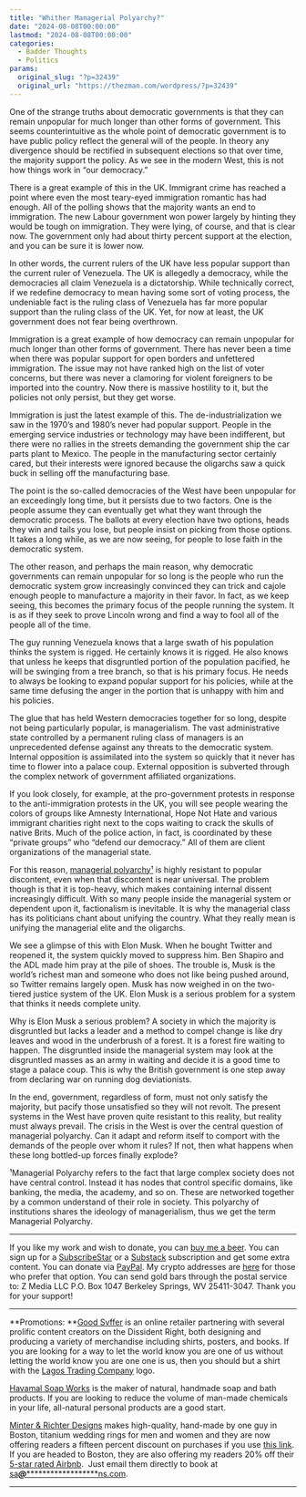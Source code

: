 ```yaml
---
title: "Whither Managerial Polyarchy?"
date: "2024-08-08T00:00:00"
lastmod: "2024-08-08T00:00:00"
categories:
  - Badder Thoughts
  - Politics
params:
  original_slug: "?p=32439"
  original_url: "https://thezman.com/wordpress/?p=32439"
---
```


One of the strange truths about democratic governments is that they can
remain unpopular for much longer than other forms of government. This
seems counterintuitive as the whole point of democratic government is to
have public policy reflect the general will of the people. In theory any
divergence should be rectified in subsequent elections so that over
time, the majority support the policy. As we see in the modern West,
this is not how things work in “our democracy.”

There is a great example of this in the UK. Immigrant crime has reached
a point where even the most teary-eyed immigration romantic has had
enough. All of the polling shows that the majority wants an end to
immigration. The new Labour government won power largely by hinting they
would be tough on immigration. They were lying, of course, and that is
clear now. The government only had about thirty percent support at the
election, and you can be sure it is lower now.

In other words, the current rulers of the UK have less popular support
than the current ruler of Venezuela. The UK is allegedly a democracy,
while the democracies all claim Venezuela is a dictatorship. While
technically correct, if we redefine democracy to mean having some sort
of voting process, the undeniable fact is the ruling class of Venezuela
has far more popular support than the ruling class of the UK. Yet, for
now at least, the UK government does not fear being overthrown.

Immigration is a great example of how democracy can remain unpopular for
much longer than other forms of government. There has never been a time
when there was popular support for open borders and unfettered
immigration. The issue may not have ranked high on the list of voter
concerns, but there was never a clamoring for violent foreigners to be
imported into the country. Now there is massive hostility to it, but the
policies not only persist, but they get worse.

Immigration is just the latest example of this. The de-industrialization
we saw in the 1970’s and 1980’s never had popular support. People in the
emerging service industries or technology may have been indifferent, but
there were no rallies in the streets demanding the government ship the
car parts plant to Mexico. The people in the manufacturing sector
certainly cared, but their interests were ignored because the oligarchs
saw a quick buck in selling off the manufacturing base.

The point is the so-called democracies of the West have been unpopular
for an exceedingly long time, but it persists due to two factors. One is
the people assume they can eventually get what they want through the
democratic process. The ballots at every election have two options,
heads they win and tails you lose, but people insist on picking from
those options. It takes a long while, as we are now seeing, for people
to lose faith in the democratic system.

The other reason, and perhaps the main reason, why democratic
governments can remain unpopular for so long is the people who run the
democratic system grow increasingly convinced they can trick and cajole
enough people to manufacture a majority in their favor. In fact, as we
keep seeing, this becomes the primary focus of the people running the
system. It is as if they seek to prove Lincoln wrong and find a way to
fool all of the people all of the time.

The guy running Venezuela knows that a large swath of his population
thinks the system is rigged. He certainly knows it is rigged. He also
knows that unless he keeps that disgruntled portion of the population
pacified, he will be swinging from a tree branch, so that is his primary
focus. He needs to always be looking to expand popular support for his
policies, while at the same time defusing the anger in the portion that
is unhappy with him and his policies.

The glue that has held Western democracies together for so long, despite
not being particularly popular, is managerialism. The vast
administrative state controlled by a permanent ruling class of managers
is an unprecedented defense against any threats to the democratic
system. Internal opposition is assimilated into the system so quickly
that it never has time to flower into a palace coup. External opposition
is subverted through the complex network of government affiliated
organizations.

If you look closely, for example, at the pro-government protests in
response to the anti-immigration protests in the UK, you will see people
wearing the colors of groups like Amnesty International, Hope Not Hate
and various immigrant charities right next to the cops waiting to crack
the skulls of native Brits. Much of the police action, in fact, is
coordinated by these “private groups” who “defend our democracy.” All of
them are client organizations of the managerial state.

For this reason,
<a href="https://thezman.com/wordpress/?p=29475" rel="noopener"
target="_blank">managerial polyarchy¹</a> is highly resistant to popular
discontent, even when that discontent is near universal. The problem
though is that it is top-heavy, which makes containing internal dissent
increasingly difficult. With so many people inside the managerial system
or dependent upon it, factionalism is inevitable. It is why the
managerial class has its politicians chant about unifying the country.
What they really mean is unifying the managerial elite and the
oligarchs.

We see a glimpse of this with Elon Musk. When he bought Twitter and
reopened it, the system quickly moved to suppress him. Ben Shapiro and
the ADL made him pray at the pile of shoes. The trouble is, Musk is the
world’s richest man and someone who does not like being pushed around,
so Twitter remains largely open. Musk has now weighed in on the
two-tiered justice system of the UK. Elon Musk is a serious problem for
a system that thinks it needs complete unity.

Why is Elon Musk a serious problem? A society in which the majority is
disgruntled but lacks a leader and a method to compel change is like dry
leaves and wood in the underbrush of a forest. It is a forest fire
waiting to happen. The disgruntled inside the managerial system may look
at the disgruntled masses as an army in waiting and decide it is a good
time to stage a palace coup. This is why the British government is one
step away from declaring war on running dog deviationists.

In the end, government, regardless of form, must not only satisfy the
majority, but pacify those unsatisfied so they will not revolt. The
present systems in the West have proven quite resistant to this reality,
but reality must always prevail. The crisis in the West is over the
central question of managerial polyarchy. Can it adapt and reform itself
to comport with the demands of the people over whom it rules? If not,
then what happens when these long bottled-up forces finally explode?

¹Managerial Polyarchy refers to the fact that large complex society does
not have central control. Instead it has nodes that control specific
domains, like banking, the media, the academy, and so on. These are
networked together by a common understand of their role in society. This
polyarchy of institutions shares the ideology of managerialism, thus we
get the term Managerial Polyarchy.

------------------------------------------------------------------------

If you like my work and wish to donate, you can
<a href="https://www.buymeacoffee.com/mujolulu" rel="noopener"
target="_blank">buy me a beer</a>. You can sign up for a
<a href="https://www.subscribestar.com/the-z-blog" rel="noopener"
target="_blank">SubscribeStar</a> or a
<a href="https://thedissident.substack.com/" rel="noopener"
target="_blank">Substack</a> subscription and get some extra content.
You can donate via <a
href="https://www.paypal.com/donate/?cmd=_s-xclick&amp;hosted_button_id=UDAS2Q8JYA6CN&amp;source=url"
rel="noopener" target="_blank">PayPal</a>. My crypto addresses are
<a href="https://thezman.com/wordpress/?page_id=22713" rel="noopener"
target="_blank">here</a> for those who prefer that option. You can send
gold bars through the postal service to: Z Media LLC P.O. Box 1047
Berkeley Springs, WV 25411-3047. Thank you for your support!

------------------------------------------------------------------------

**Promotions: **<a href="https://goodsvffer.com/" rel="noopener" target="_blank">Good
Svffer</a> is an online retailer partnering with several prolific
content creators on the Dissident Right, both designing and producing a
variety of merchandise including shirts, posters, and books. If you are
looking for a way to let the world know you are one of us without
letting the world know you are one one is us, then you should but a
shirt with the
<a href="https://goodsvffer.com/products/lagos-trading-company"
rel="noopener" target="_blank">Lagos Trading Company</a> logo.

<a href="https://havamalsoapworks.com/" rel="noopener"
target="_blank">Havamal Soap Works</a> is the maker of natural, handmade
soap and bath products. If you are looking to reduce the volume of
man-made chemicals in your life, all-natural personal products are a
good start.

<a href="https://www.minterandrichterdesigns.com/"
rel="noreferrer nofollow noopener" target="_blank">Minter &amp; Richter
Designs</a> makes high-quality, hand-made by one guy in Boston, titanium
wedding rings for men and women and they are now offering readers a
fifteen percent discount on purchases if you use
<a href="https://www.minterandrichterdesigns.com/discount/ZMAN"
rel="noreferrer nofollow noopener" target="_blank">this link</a>.
<span class="highlight"><span class="colour"><span class="font"><span class="size">If
you are headed to Boston, they are also offering my readers 20% off
their <a
href="https://www.airbnb.com/users/7988017/listings?user_id=7988017&amp;s=3"
rel="noopener noreferrer" target="_blank">5-star rated Airbnb</a>.  Just
email them directly to book at
<a href="mailto:sa***@*********************ns.com"
data-original-string="2aYmFE38vTV6iG3NdPZpkA==cb7jYBEBqhrL1HrlH4iPEhyYE1fONQH59YAP06uQV5T9Qg8ZcqhrVs9R1561HWq2WZ9"><span
class="apbct-email-encoder"
data-original-string="Ut+QO1jP0PN0ySn1WZAW8g==cb7iSB7e6o+M/Z2XlMZtd8gS7tN6AfMI1Ph1PvEph7nFXa1y3FXvbcamjFEiA+FJrzG"
title="This contact has been encoded by Anti-Spam by CleanTalk. Click to decode. To finish the decoding make sure that JavaScript is enabled in your browser.">sa<span
class="apbct-blur">***</span>@<span
class="apbct-blur">*********************</span>ns.com</span></a>.</span></span></span></span>

------------------------------------------------------------------------
